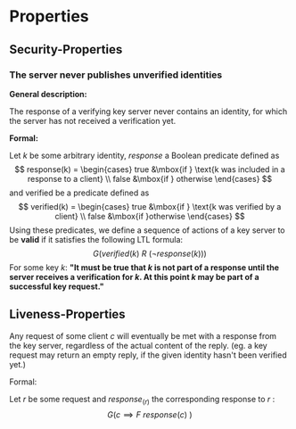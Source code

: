 # Properties



## Security-Properties

### The server never publishes unverified identities 

**General description:**

The response of a verifying key server never contains an identity, for which the server has not received a verification yet.

**Formal:** 



Let $k$ be some arbitrary identity, $response$ a Boolean predicate defined as
$$
response(k) = 
\begin{cases} true &\mbox{if   } \text{k was included in a response to a client} \\
false &\mbox{if  } otherwise 
\end{cases}
$$
and verified be a predicate defined as 
$$
verified(k) = 
\begin{cases} true &\mbox{if   } \text{k was verified by a client} \\
false &\mbox{if   }otherwise 
\end{cases}
$$
Using these predicates, we define a sequence of actions of a key server to be **valid** if it satisfies the following LTL formula: 
$$
G ( verified(k) \ R \ (\neg response(k)))
$$
For some key $k$: **"It must be true that $k$ is not part of a response until the server receives a verification for $k$. At this point $k$ may be part of a successful key request."**



## Liveness-Properties

Any request of some client $c$ will eventually be met with a response from the key server, regardless of the actual content of the reply. (eg. a key request may return an empty reply, if the given identity hasn't been verified yet.)

Formal: 

Let $r$ be some request and $response_{(r)}$ the corresponding response to $r$ : 
$$
G(c \implies F \ response(c)\ )
$$


